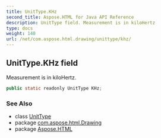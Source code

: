 ```yaml
---
title: UnitType.KHz
second_title: Aspose.HTML for Java API Reference
description: UnitType field. Measurement is in kiloHertz
type: docs
weight: 140
url: /net/com.aspose.html.drawing/unittype/khz/
---
```

## UnitType.KHz field

Measurement is in kiloHertz.

```java
public static readonly UnitType KHz;
```

### See Also

* class [UnitType](../)
* package [com.aspose.html.Drawing](../../unittype/)
* package [Aspose.HTML](../../../)
